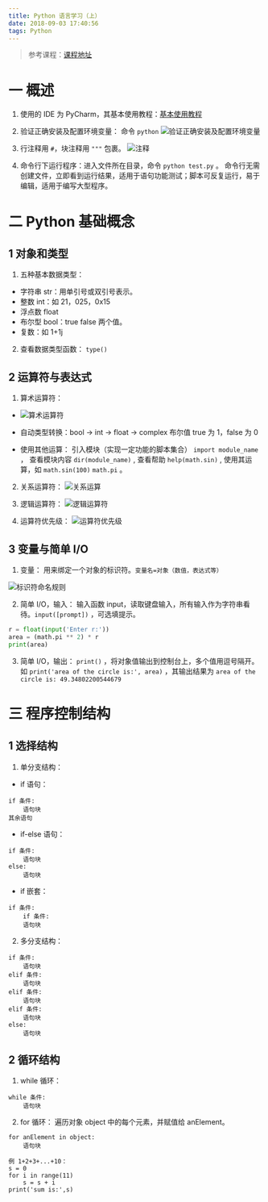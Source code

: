 ```yaml
---
title: Python 语言学习（上）
date: 2018-09-03 17:40:56
tags: Python
---
```

> 参考课程：[课程地址](http://www.icourse163.org/course/HIT-1001616002?tid=1002164016)

# 一 概述
1. 使用的 IDE 为 PyCharm，其基本使用教程：[基本使用教程](https://blog.csdn.net/zhusongziye/article/details/79069233)

2. 验证正确安装及配置环境变量：
命令 `python`
![验证正确安装及配置环境变量](图0.PNG)

3. 行注释用 `#`，块注释用 `"""` 包裹。
![注释](图1.PNG)

4. 命令行下运行程序：进入文件所在目录，命令 `python test.py` 。
命令行无需创建文件，立即看到运行结果，适用于语句功能测试；脚本可反复运行，易于编辑，适用于编写大型程序。

# 二 Python 基础概念
## 1 对象和类型
1. 五种基本数据类型：
- 字符串 str：用单引号或双引号表示。
- 整数 int：如 21，025，0x15
- 浮点数 float
- 布尔型 bool：true false 两个值。
- 复数：如 1+1j

2. 查看数据类型函数： `type()`

## 2 运算符与表达式
1. 算术运算符：
- ![算术运算符](图2.PNG)

- 自动类型转换：bool -> int -> float -> complex
布尔值 true 为 1，false 为 0

- 使用其他运算：
引入模块（实现一定功能的脚本集合） `import module_name` ，
查看模块内容 `dir(module_name)` ,
查看帮助 `help(math.sin)` ,
使用其运算，如 `math.sin(100)` `math.pi` 。

2. 关系运算符：
![关系运算](图3.PNG)

3. 逻辑运算符：
![逻辑运算符](图4.PNG)

4. 运算符优先级：
![运算符优先级](图5.PNG)

## 3 变量与简单 I/O
1. 变量：
用来绑定一个对象的标识符。`变量名=对象（数值，表达式等）`

![标识符命名规则](图6.PNG)

2. 简单 I/O，输入：
输入函数 input，读取键盘输入，所有输入作为字符串看待。`input([prompt])` ，可选填提示。
```python
r = float(input('Enter r:'))
area = (math.pi ** 2) * r
print(area)
```
3. 简单 I/O，输出：
`print()` ，将对象值输出到控制台上，多个值用逗号隔开。
如 `print('area of the circle is:', area)` ，其输出结果为 `area of the circle is: 49.34802200544679`

# 三 程序控制结构
## 1 选择结构
1. 单分支结构：
- if 语句：
```
if 条件:
	语句块
其余语句	
```

- if-else 语句：
```
if 条件:
	语句块
else:
	语句块
```

- if 嵌套：
```
if 条件:
	if 条件:
	语句块
```

2. 多分支结构：
```
if 条件:
	语句块
elif 条件:
	语句块
elif 条件:
	语句块
elif 条件:
	语句块
else:
	语句块		
```

## 2 循环结构
1. while 循环：
```
while 条件:
	语句块
```

2. for 循环：
遍历对象 object 中的每个元素，并赋值给 anElement。
```
for anElement in object:
	语句块

例 1+2+3+...+10：
s = 0
for i in range(11)
	s = s + i
print('sum is:',s)
```